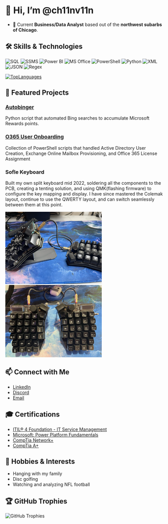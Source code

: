 # 👋 Hi, I’m @ch11nv11n
  
- 👀 Current **Business/Data Analyst** based out of the **northwest subarbs of Chicago**.

## 🛠️ Skills & Technologies
![SQL](https://img.shields.io/badge/SQL-333333?style=for-the-badge&logo=microsoftsqlserver&logoColor=white)
![SSMS](https://img.shields.io/badge/SSMS-2672EC?style=for-the-badge&logo=microsoftsqlserver&logoColor=white)
![Power BI](https://img.shields.io/badge/Power%20BI-yellow?style=for-the-badge&logo=powerbi&logoColor=white)
![MS Office](https://img.shields.io/badge/MS%20Office-blue?style=for-the-badge&logo=microsoftoffice&logoColor=white)
![PowerShell](https://img.shields.io/badge/PowerShell-5391FE?style=for-the-badge&logo=powershell&logoColor=white) 
![Python](https://img.shields.io/badge/Python-3670A0?style=for-the-badge&logo=python&logoColor=ffdd54)
![XML](https://img.shields.io/badge/XML-E34F26?style=for-the-badge&logo=xml&logoColor=white)
![JSON](https://img.shields.io/badge/JSON-000000?style=for-the-badge&logo=json&logoColor=white)
![Regex](https://img.shields.io/badge/Regex-000000?style=for-the-badge&logo=code&logoColor=white)


[![TopLanguages](https://github-readme-stats.vercel.app/api/top-langs/?username=ch11nv11n&layout=compact&theme=radical)](https://git.io/streak-stats)


## 🚀 Featured Projects

### [Autobinger](https://github.com/ch11nv11n/Autobinger)
Python script that automated Bing searches to accumulate Microsoft Rewards points.

### [O365 User Onboarding](https://github.com/ch11nv11n/Hybrid-O365-User-Onboarding-Automation)
Collection of PowerShell scripts that handled Active Directory User Creation, Exchange Online Mailbox Provisioning, and Office 365 License Assignment  

### Sofle Keyboard
Built my own split keyboard mid 2022, soldering all the components to the PCB, creating a tenting solution, and using QMK(flashing firmware) to configure the key mapping and display. I have since mastered the Colemak layout, continue to use the QWERTY layout, and can switch seamlessly between them at this point.
  
<img src="https://raw.githubusercontent.com/ch11nv11n/ch11nv11n/refs/heads/main/1-up-1-down.jpg" width="303" height="227"/>&nbsp;&nbsp;&nbsp;&nbsp;<img src="https://raw.githubusercontent.com/ch11nv11n/ch11nv11n/refs/heads/main/IMG_9647.JPEG" width="303" height="227"/>


## 📫 Connect with Me
- [LinkedIn](https://www.linkedin.com/in/joseph-dejesus-a7454a123/)
- [Discord](https://discordapp.com/users/ch11nv11n)
- [Email](mailto:joedejesus91@gmail.com)


## 🎓 Certifications
- [ITIL® 4 Foundation - IT Service Management](https://imgur.com/a/ky81V60)
- [Microsoft: Power Platform Fundamentals](https://www.credly.com/badges/9d5388de-123c-415b-9445-b6331a9ffa85/linked_in_profile)
- [CompTia Network+](https://www.credly.com/earner/earned/badge/21efeea0-81cb-4a42-ba1b-84e0a4d05f39)
- [CompTia A+](https://www.credly.com/badges/ee7920fe-f12a-46eb-9564-f6f00e4a8f63)


## 🎯 Hobbies & Interests
- Hanging with my family
- Disc golfing
- Watching and analyzing NFL football


## 🏆 GitHub Trophies

![GitHub Trophies](https://github-profile-trophy.vercel.app/?username=ch11nv11n&theme=radical)

<!---
ch11nv11n/ch11nv11n is a ✨ special ✨ repository because its `README.md` (this file) appears on your GitHub profile.
You can click the Preview link to take a look at your changes.
--->
